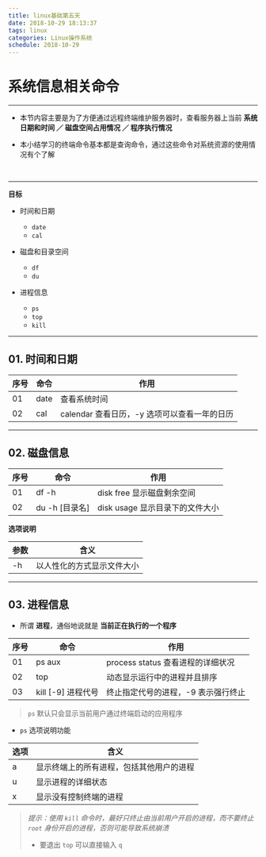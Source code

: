 ```yaml
---
title: linux基础第五天
date: 2018-10-29 18:13:37
tags: linux
categories: Linux操作系统
schedule: 2018-10-29
---
```


# 系统信息相关命令

---

- 本节内容主要是为了方便通过远程终端维护服务器时，查看服务器上当前 **系统日期和时间 ／ 磁盘空间占用情况 ／ 程序执行情况**

- 本小结学习的终端命令基本都是查询命令，通过这些命令对系统资源的使用情况有个了解
<br>

---

**目标**

- 时间和日期
  - `date`
  - `cal`

- 磁盘和目录空间
  - `df`
  - `du`

- 进程信息
  - `ps`
  - `top`
  - `kill`

---

## 01. 时间和日期

序号|命令|作用
---|---|---
01|date|查看系统时间
02|cal|calendar 查看日历，-y 选项可以查看一年的日历

---

## 02. 磁盘信息

序号|命令|作用
---|---|---
01|df -h|disk free 显示磁盘剩余空间
02|du -h [目录名]|disk usage 显示目录下的文件大小

**选项说明**

参数|含义
---|---
-h|以人性化的方式显示文件大小

---

## 03. 进程信息

- 所谓 **进程**，通俗地说就是 **当前正在执行的一个程序**

序号|命令|作用
---|---|---
01|ps aux|process status 查看进程的详细状况
02|top|动态显示运行中的进程并且排序
03|kill [-9] 进程代号|终止指定代号的进程，-9 表示强行终止

>`ps` 默认只会显示当前用户通过终端启动的应用程序

- `ps` 选项说明功能

选项|含义
---|---
a|显示终端上的所有进程，包括其他用户的进程
u|显示进程的详细状态
x|显示没有控制终端的进程

>*提示：使用 `kill` 命令时，最好只终止由当前用户开启的进程，而不要终止 `root` 身份开启的进程，否则可能导致系统崩溃*
>
>- 要退出 `top` 可以直接输入 `q`